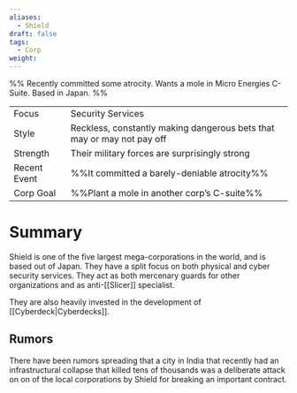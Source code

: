 ```yaml
---
aliases:
  - Shield
draft: false
tags:
  - Corp
weight:
---
```

%%
Recently committed some atrocity.
Wants a mole in Micro Energies C-Suite.
Based in Japan.
%%

|                                          |                                                                        |
| ---------------------------------------- | ---------------------------------------------------------------------- |
| <span class="leftTH">Focus</span>        | Security Services                                                      |
| <span class="leftTH">Style</span>        | Reckless, constantly making dangerous bets that may or may not pay off |
| <span class="leftTH">Strength</span>     | Their military forces are surprisingly strong                          |
| <span class="leftTH">Recent Event</span> | %%It committed a barely-deniable atrocity%%                            |
| <span class="leftTH">Corp Goal</span>    | %%Plant a mole in another corp’s C-suite%%                             |

# Summary

Shield is one of the five largest mega-corporations in the world, and is based out of Japan.
They have a split focus on both physical and cyber security services. They act as both mercenary guards for other organizations and as anti-[[Slicer]] specialist.

They are also heavily invested in the development of [[Cyberdeck|Cyberdecks]].
## Rumors
There have been rumors spreading that a city in India that recently had an infrastructural collapse that killed tens of thousands was a deliberate attack on on of the local corporations by Shield for breaking an important contract.
